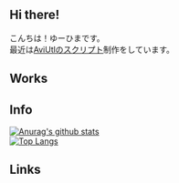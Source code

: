 ## Hi there!
こんちは！ゆーひまです。<br />
最近は<u>AviUtlのスクリプト</u>制作をしています。

## Works

## Info
[![Anurag's github stats](https://github-readme-stats.vercel.app/api?username=yuhima03)](./) <br />
[![Top Langs](https://github-readme-stats.vercel.app/api/top-langs/?username=yuhima03)](./)

## Links

<!--
Edited by YuHima
Leatest 2020-12-13
-->
